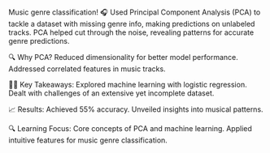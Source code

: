 Music genre classification! 🎧 Used Principal Component Analysis (PCA) to tackle a dataset with missing genre info, making predictions on unlabeled tracks. PCA helped cut through the noise, revealing patterns for accurate genre predictions.

🔍 Why PCA?
Reduced dimensionality for better model performance.
Addressed correlated features in music tracks.


👩‍💻 Key Takeaways:
Explored machine learning with logistic regression.
Dealt with challenges of an extensive yet incomplete dataset.


📈 Results:
Achieved 55% accuracy.
Unveiled insights into musical patterns.


🔍 Learning Focus:
Core concepts of PCA and machine learning.
Applied intuitive features for music genre classification.
